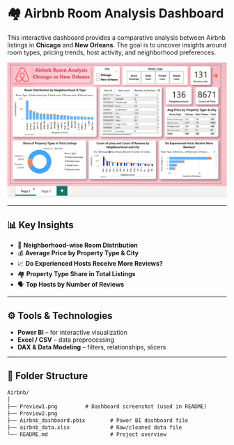 # 🏘️ Airbnb Room Analysis Dashboard

This interactive dashboard provides a comparative analysis between Airbnb listings in **Chicago** and **New Orleans**. The goal is to uncover insights around room types, pricing trends, host activity, and neighborhood preferences.

![Airbnb Dashboard Preview](Preview1.png) <!-- Rename your screenshot file accordingly -->

---

## 📊 Key Insights

- 📍 **Neighborhood-wise Room Distribution**
- 💰 **Average Price by Property Type & City**
- 📈 **Do Experienced Hosts Receive More Reviews?**
- 🏘️ **Property Type Share in Total Listings**
- 🗣️ **Top Hosts by Number of Reviews**

---

## ⚙️ Tools & Technologies

- **Power BI** – for interactive visualization
- **Excel / CSV** – data preprocessing
- **DAX & Data Modeling** – filters, relationships, slicers

---

## 📂 Folder Structure

```plaintext
Airbnb/
│
├── Preview1.png         # Dashboard screenshot (used in README)
├── Preview2.png
├── Airbnb_dashboard.pbix        # Power BI dashboard file
├── airbnb_data.xlsx             # Raw/cleaned data file
└── README.md                    # Project overview
